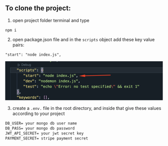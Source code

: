 ## To clone the project:

1. open project folder terminal and type

```
npm i
```

2. open package.json file and in the `scripts` object add these key value pairs:

```
"start": "node index.js",
```

![alt text](image.png)

3. create a `.env.` file in the root directory, and inside that give these values according to your project

```
DB_USER= your mongo db user name
DB_PASS= your mongo db password
JWT_API_SECRET= your jwt secret key
PAYMENT_SECRET= stripe payment secret
```
